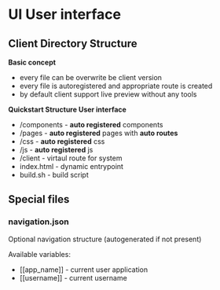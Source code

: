 # UI User interface

## Client Directory Structure

**Basic concept**

- every file can be overwrite be client version
- every file is autoregistered and appropriate route is created 
- by default client support live preview without any tools


**Quickstart Structure User interface**

- /components -  **auto registered** components
- /pages  -  **auto registered**  pages with **auto routes**
- /css -  **auto registered** css
- /js - **auto registered** js
- /client - virtaul route for system
- index.html - dynamic entrypoint
- build.sh - build script


## Special files

### navigation.json 

Optional navigation structure (autogenerated if not present)

Available variables: 

- [[app_name]] - current user application
- [[username]] - current username 


